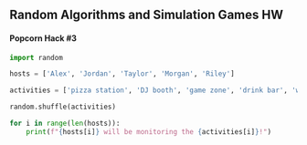 ## Random Algorithms and Simulation Games HW


#### Popcorn Hack #3


```py
import random

hosts = ['Alex', 'Jordan', 'Taylor', 'Morgan', 'Riley']

activities = ['pizza station', 'DJ booth', 'game zone', 'drink bar', 'welcome table']

random.shuffle(activities)

for i in range(len(hosts)):
    print(f"{hosts[i]} will be monitoring the {activities[i]}!")
```